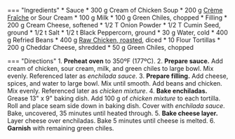 === "Ingredients"
    * Sauce
        * 300 g Cream of Chicken Soup
        * 200 g [Crème Fraîche](../sauces/creme-fraiche.md) or Sour Cream
        * 100 g Milk
        * 100 g Green Chiles, chopped
    * Filling
        * 200 g Cream Cheese, softened
        * 1/2 T Onion Powder
        * 1/2 T Cumin Seed, ground
        * 1/2 t Salt
        * 1/2 t Black Peppercorn, ground
        * 30 g Water, cold
        * 400 g Refried Beans
        * 400 g [Raw Chicken, roasted](oven-roasted-chicken/bbrrr-chicken-breast.md), diced
    * 10 Flour Tortillas
    * 200 g Cheddar Cheese, shredded
    * 50 g Green Chiles, chopped

=== "Directions"
    1. **Preheat oven** to 350ºF (177ºC).
    2. **Prepare sauce.** Add cream of chicken, sour cream, milk, and green chiles to large bowl. Mix evenly. Referenced later as *enchilada sauce*.
    3. **Prepare filling.** Add cheese, spices, and water to large bowl. Mix until smooth. Add beans and chicken. Mix evenly. Referenced later as *chicken mixture*.
    4. **Bake enchiladas.** Grease 13" x 9" baking dish. Add 100 g of *chicken mixture* to each tortilla. Roll and place seam side down in baking dish. Cover with *enchilada sauce*. Bake, uncovered, 35 minutes until heated through.
    5. **Bake cheese layer.** Layer cheese over enchiladas. Bake 5 minutes until cheese is melted.
    6. **Garnish** with remaining green chiles.

[^1]: Vogt, Brenda.
[^2]:
    ["Creamy Chicken Enchiladas."](https://www.tasteofhome.com/recipes/creamy-chicken-enchiladas/) *Taste of Home.* 10 April 2008.
